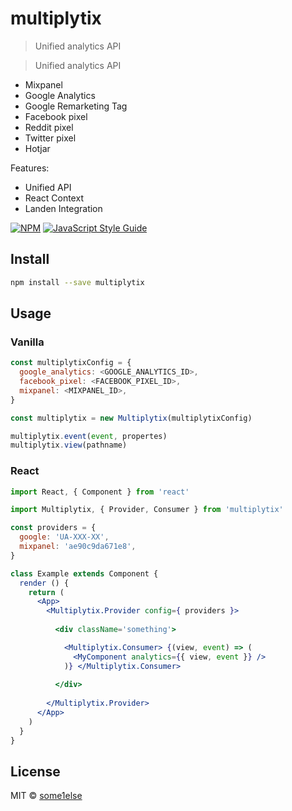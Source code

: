 # multiplytix

> Unified analytics API

> Unified analytics API 

- Mixpanel
- Google Analytics
- Google Remarketing Tag
- Facebook pixel
- Reddit pixel
- Twitter pixel
- Hotjar

Features:

- Unified API
- React Context
- Landen Integration

[![NPM](https://img.shields.io/npm/v/multiplytix.svg)](https://www.npmjs.com/package/multiplytix) [![JavaScript Style Guide](https://img.shields.io/badge/code_style-standard-brightgreen.svg)](https://standardjs.com)

## Install

```bash
npm install --save multiplytix
```

## Usage

### Vanilla

```js
const multiplytixConfig = {
  google_analytics: <GOOGLE_ANALYTICS_ID>,
  facebook_pixel: <FACEBOOK_PIXEL_ID>,
  mixpanel: <MIXPANEL_ID>,
}

const multiplytix = new Multiplytix(multiplytixConfig)

multiplytix.event(event, propertes)
multiplytix.view(pathname)
```

### React

```jsx
import React, { Component } from 'react'

import Multiplytix, { Provider, Consumer } from 'multiplytix'

const providers = {
  google: 'UA-XXX-XX',
  mixpanel: 'ae90c9da671e8',
}

class Example extends Component {
  render () {
    return (
      <App>
        <Multiplytix.Provider config={ providers }>
        
          <div className='something'>

            <Multiplytix.Consumer> {(view, event) => (
              <MyComponent analytics={{ view, event }} />
            )} </Multiplytix.Consumer>
          
          </div>
        
        </Multiplytix.Provider>
      </App>
    )
  }
}
```

## License

MIT © [some1else](https://github.com/some1else)
